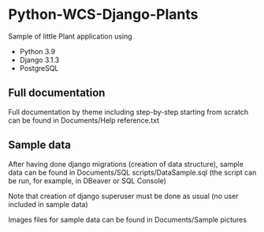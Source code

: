 # Python-WCS-Django-Plants
 
 Sample of little Plant application using 
 - Python 3.9
 - Django 3.1.3
 - PostgreSQL


Full documentation
------------------

 Full documentation by theme including step-by-step starting from scratch
 can be found in Documents/Help reference.txt


Sample data
-----------
 After having done django migrations (creation of data structure),
 sample data can be found in Documents/SQL scripts/DataSample.sql
 (the script can be run, for example, in DBeaver or SQL Console)

 Note that creation of django superuser must be done as usual (no user included in sample data)

 Images files for sample data can be found in Documents/Sample pictures

